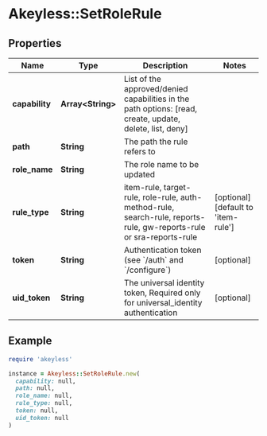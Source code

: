 # Akeyless::SetRoleRule

## Properties

| Name | Type | Description | Notes |
| ---- | ---- | ----------- | ----- |
| **capability** | **Array&lt;String&gt;** | List of the approved/denied capabilities in the path options: [read, create, update, delete, list, deny] |  |
| **path** | **String** | The path the rule refers to |  |
| **role_name** | **String** | The role name to be updated |  |
| **rule_type** | **String** | item-rule, target-rule, role-rule, auth-method-rule, search-rule, reports-rule, gw-reports-rule or sra-reports-rule | [optional][default to &#39;item-rule&#39;] |
| **token** | **String** | Authentication token (see &#x60;/auth&#x60; and &#x60;/configure&#x60;) | [optional] |
| **uid_token** | **String** | The universal identity token, Required only for universal_identity authentication | [optional] |

## Example

```ruby
require 'akeyless'

instance = Akeyless::SetRoleRule.new(
  capability: null,
  path: null,
  role_name: null,
  rule_type: null,
  token: null,
  uid_token: null
)
```

